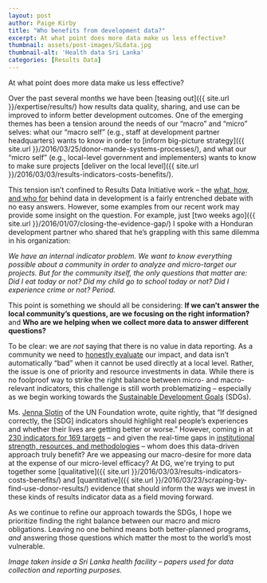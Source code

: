 ```yaml
---
layout: post
author: Paige Kirby
title: "Who benefits from development data?"
excerpt: At what point does more data make us less effective?
thumbnail: assets/post-images/SLdata.jpg
thumbnail-alt: 'Health data Sri Lanka'
categories: [Results Data]
---
```


At what point does more data make us less effective?
 
Over the past several months we have been [teasing out]({{ site.url }}/expertise/results/) how results data quality, sharing, and use can be improved to inform better development outcomes. One of the emerging themes has been a tension around the needs of our “macro” and “micro” selves: what our “macro self” (e.g., staff at development partner headquarters) wants to know in order to [inform big-picture strategy]({{ site.url }}/2016/03/25/donor-mande-systems-processes/), and what our “micro self” (e.g., local-level government and implementers) wants to know to make sure projects [deliver on the local level]({{ site.url }}/2016/03/03/results-indicators-costs-benefits/).
 
This tension isn’t confined to Results Data Initiative work – the [what, how, and who for](http://oxfamblogs.org/fp2p/icymi-best-of-this-summers-book-reviews-the-politics-of-evidence/) behind data in development is a fairly entrenched debate with no easy answers. However, some examples from our recent work may provide some insight on the question. For example, just [two weeks ago]({{ site.url }}/2016/01/07/closing-the-evidence-gap/) I spoke with a Honduran development partner who shared that he’s grappling with this same dilemma in his organization:
 
*We have an internal indicator problem. We want to know everything possible about a community in order to analyze and micro-target our projects. But for the community itself, the only questions that matter are: Did I eat today or not? Did my child go to school today or not? Did I experience crime or not? Period.*
 
This point is something we should all be considering: **If we can’t answer the local community’s questions, are we focusing on the right information?** and **Who are we helping when we collect more data to answer different questions?**
 
To be clear: we are *not* saying that there is no value in data reporting. As a community we need to [honestly evaluate](http://www.theguardian.com/global-development-professionals-network/2016/jan/19/secret-aid-worker-ngos-abusing-power-costly-evaluations) our impact, and data isn’t automatically “bad” when it cannot be used directly at a local level. Rather, the issue is one of priority and resource investments in data. While there is no foolproof way to strike the right balance between micro- and macro-relevant indicators, this challenge is still worth problematizing – especially as we begin working towards the [Sustainable Development Goals](https://sustainabledevelopment.un.org/topics/sustainabledevelopmentgoals) (SDGs). 

Ms. [Jenna Slotin](http://linkis.com/deliver2030.org/1fRAa) of the UN Foundation wrote, quite rightly, that “If designed correctly, the [SDG] indicators should highlight real people’s experiences and whether their lives are getting better or worse.” However, coming in at [230 indicators for 169 targets](http://www.ictsd.org/bridges-news/bridges-africa/news/un-statistics-body-endorses-sdg-indicators) – and given the real-time gaps in [institutional strength, resources, and methodologies](http://www.cgdev.org/blog/230-indicators-approved-sdg-agenda) – whom does this data-driven approach truly benefit? Are we appeasing our macro-desire for more data at the expense of our micro-level efficacy? At DG, we're trying to put together some [qualitative]({{ site.url }}/2016/03/03/results-indicators-costs-benefits/) and [quantitative]({{ site.url }}/2016/03/23/scraping-by-find-use-donor-results/) evidence that should inform the ways we invest in these kinds of results indicator data as a field moving forward.
 
As we continue to refine our approach towards the SDGs, I hope we prioritize finding the right balance between our macro and micro obligations. Leaving no one behind means both better-planned programs, *and* answering those questions which matter the most to the world’s most vulnerable.   

*Image taken inside a Sri Lanka health facility – papers used for data collection and reporting purposes.*

